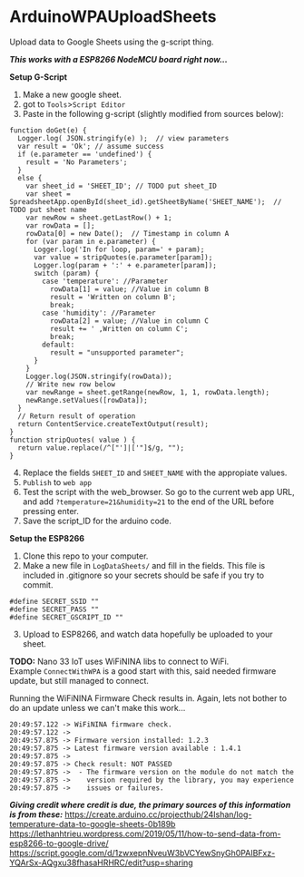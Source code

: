 # ArduinoWPAUploadSheets

Upload data to Google Sheets using the g-script thing.  

***This works with a ESP8266 NodeMCU board right now...***

**Setup G-Script**
1. Make a new google sheet.
2. got to `Tools`>`Script Editor`
3. Paste in the following g-script (slightly modified from sources below):
```
function doGet(e) { 
  Logger.log( JSON.stringify(e) );  // view parameters
  var result = 'Ok'; // assume success
  if (e.parameter == 'undefined') {
    result = 'No Parameters';
  }
  else {
    var sheet_id = 'SHEET_ID'; // TODO put sheet_ID
    var sheet = SpreadsheetApp.openById(sheet_id).getSheetByName('SHEET_NAME');  // TODO put sheet name
    var newRow = sheet.getLastRow() + 1;						
    var rowData = [];
    rowData[0] = new Date();  // Timestamp in column A
    for (var param in e.parameter) {
      Logger.log('In for loop, param=' + param);
      var value = stripQuotes(e.parameter[param]);
      Logger.log(param + ':' + e.parameter[param]);
      switch (param) {
        case 'temperature': //Parameter
          rowData[1] = value; //Value in column B
          result = 'Written on column B';
          break;
        case 'humidity': //Parameter
          rowData[2] = value; //Value in column C
          result += ' ,Written on column C';
          break;  
        default:
          result = "unsupported parameter";
      }
    }
    Logger.log(JSON.stringify(rowData));
    // Write new row below
    var newRange = sheet.getRange(newRow, 1, 1, rowData.length);
    newRange.setValues([rowData]);
  }
  // Return result of operation
  return ContentService.createTextOutput(result);
}
function stripQuotes( value ) {
  return value.replace(/^["']|['"]$/g, "");
}
```  
4. Replace the fields `SHEET_ID` and `SHEET_NAME` with the appropiate values.  
5. `Publish` to `web app`  
6. Test the script with the web_browser. So go to the current web app URL, and add `?temperature=21&humidity=21` to the end of the URL before pressing enter.
7. Save the script_ID for the arduino code.


**Setup the ESP8266**  
1. Clone this repo to your computer.  
2. Make a new file in `LogDataSheets/` and fill in the fields. This file is included in .gitignore so your secrets should be safe if you try to commit.
```
#define SECRET_SSID ""
#define SECRET_PASS ""
#define SECRET_GSCRIPT_ID ""
```
3. Upload to ESP8266, and watch data hopefully be uploaded to your sheet.

**TODO:**
Nano 33 IoT uses WiFiNINA libs to connect to WiFi.  
Example `ConnectWithWPA` is a good start with this, said needed firmware update, but still managed to connect.   

Running the WiFiNINA Firmware Check results in. Again, lets not bother to do an update unless we can't make this work...
```
20:49:57.122 -> WiFiNINA firmware check.
20:49:57.122 -> 
20:49:57.875 -> Firmware version installed: 1.2.3
20:49:57.875 -> Latest firmware version available : 1.4.1
20:49:57.875 -> 
20:49:57.875 -> Check result: NOT PASSED
20:49:57.875 ->  - The firmware version on the module do not match the
20:49:57.875 ->    version required by the library, you may experience
20:49:57.875 ->    issues or failures.
```

***Giving credit where credit is due, the primary sources of this information is from these:***
https://create.arduino.cc/projecthub/24Ishan/log-temperature-data-to-google-sheets-0b189b  
https://lethanhtrieu.wordpress.com/2019/05/11/how-to-send-data-from-esp8266-to-google-drive/  
https://script.google.com/d/1zwxepnNveuW3bVCYewSnyGh0PAIBFxz-YQArSx-AQgxu38fhasaHRHRC/edit?usp=sharing
